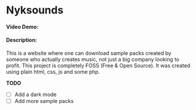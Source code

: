 # Nyksounds
#### Video Demo: 
#### Description:
This is a website where one can download sample packs created by someone who actually creates music, not just a big company looking to profit. This project is completely FOSS (Free & Open Source). It was created using plain html, css, js and some php.

**TODO**
- [ ] Add a dark mode
- [ ] Add more sample packs
